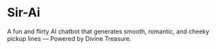 # Sir-Ai
A fun and flirty AI chatbot that generates smooth, romantic, and cheeky pickup lines —  Powered by Divine Treasure.
